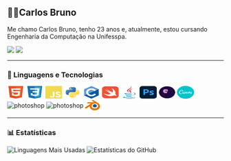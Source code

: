 ## 👨‍💻Carlos Bruno
Me chamo Carlos Bruno, tenho 23 anos e, atualmente, estou cursando Engenharia da Computação na Unifesspa.

 <a href="https://instagram.com/brunno.ia" target="_blank"><img src="https://img.shields.io/badge/-Instagram-%23E4405F?style=for-the-badge&logo=instagram&logoColor=white" target="_blank"></a>
 <a href="https://www.linkedin.com/in/bruno2k01" target="_blank"><img src="https://img.shields.io/badge/-LinkedIn-%230077B5?style=for-the-badge&logo=linkedin&logoColor=white" target="_blank"></a> 

---

### 🤖 Linguagens e Tecnologias

<div style="display: inline_block">

  <img align="center" alt="HTML" height="30" width="40" src="https://raw.githubusercontent.com/devicons/devicon/master/icons/html5/html5-original.svg">
  <img align="center" alt="CSS" height="30" width="40" src="https://raw.githubusercontent.com/devicons/devicon/master/icons/css3/css3-original.svg">
  <img align="center" alt="Js" height="30" width="40" src="https://raw.githubusercontent.com/devicons/devicon/master/icons/javascript/javascript-plain.svg">
  <img align="center" alt="Python" height="30" width="40" src="https://raw.githubusercontent.com/devicons/devicon/master/icons/python/python-original.svg">
  <img align="center" alt="C" height="30" width="40" src="https://raw.githubusercontent.com/devicons/devicon/master/icons/c/c-original.svg">
  <img align="center" alt="Swift" height="30" width="40" src="https://raw.githubusercontent.com/devicons/devicon/master/icons/swift/swift-original.svg">
  <img align="center" alt="java" height="30" width="40" src="https://raw.githubusercontent.com/devicons/devicon/master/icons/java/java-original.svg">
  <img align="center" alt="photoshop" height="30" width="40" src="https://raw.githubusercontent.com/devicons/devicon/master/icons/photoshop/photoshop-original.svg">
  <img align="center" alt="photoshop" height="30" width="40" src="https://raw.githubusercontent.com/devicons/devicon/master/icons/aftereffects/aftereffects-original.svg">
  <img align="center" alt="photoshop" height="30" width="40" src="https://raw.githubusercontent.com/devicons/devicon/master/icons/canva/canva-original.svg">
  <img align="center" alt="photoshop" height="30" width="30" src="https://its.ucr.edu/sites/default/files/styles/form_preview/public/powerbi%20logo%201.png?itok=yYXO-S-V">
  <img align="center" alt="photoshop" height="30" width="80" src="https://thierryvanoffe.com/wp-content/uploads/2023/11/logo-looker-studio.jpg">
    <img align="center" alt="java" height="30" width="35" src="https://raw.githubusercontent.com/devicons/devicon/master/icons/blender/blender-original.svg">

  
</div>
  
---

  ### 📊 Estatísticas


![Linguagens Mais Usadas](https://github-readme-stats.vercel.app/api/top-langs/?username=brunopngg&layout=compact&theme=github_dark)
![Estatísticas do GitHub](https://github-readme-stats.vercel.app/api?username=brunopngg&show_icons=true&theme=github_dark)








